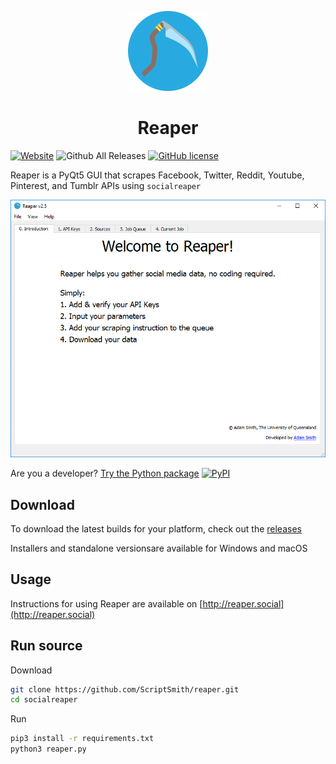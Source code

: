 <p align="center">
<img src="ui/icon.png">
</p>

<h1 align="center">Reaper</h1>


[![Website](https://img.shields.io/website-up-down-green-red/http/shields.io.svg?label=Website)](http://reaper.social)
![Github All Releases](https://img.shields.io/github/downloads/scriptsmith/reaper/total.svg)
[![GitHub license](https://img.shields.io/github/license/scriptsmith/reaper.svg)](https://github.com/ScriptSmith/reaper/blob/master/LICENSE.txt)

Reaper is a PyQt5 GUI that scrapes Facebook, Twitter, Reddit, Youtube, Pinterest, and Tumblr APIs 
using `socialreaper`

<p align="center">
<img src="img/preview.gif">
</p>

Are you a developer? [Try the Python package](https://github.com/ScriptSmith/socialreaper) [![PyPI](https://img.shields.io/pypi/v/nine.svg)](https://pypi.python.org/pypi/socialreaper)

## Download
To download the latest builds for your platform, check out the [releases](https://github.com/ScriptSmith/reaper/releases)

Installers and standalone versionsare available for Windows and macOS

## Usage

Instructions for using Reaper are available on [http://reaper.social](http://reaper.social)

## Run source
Download
```bash
git clone https://github.com/ScriptSmith/reaper.git
cd socialreaper
```
Run
```bash
pip3 install -r requirements.txt
python3 reaper.py
```

